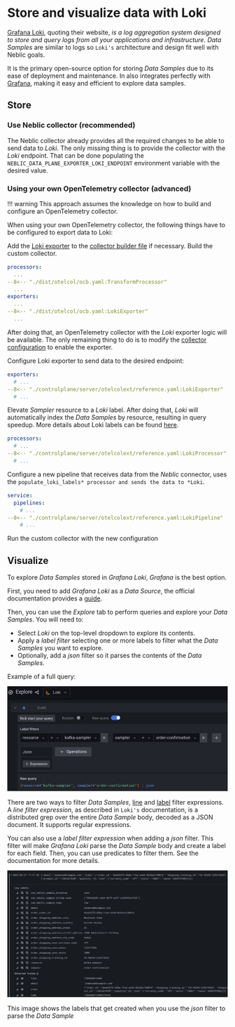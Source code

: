 # Store and visualize data with Loki

[Grafana Loki](https://grafana.com/oss/loki/), quoting their website, *is a log aggregation system designed to store and query logs from all your applications and infrastructure*. *Data Samples* are similar to logs so `Loki's` architecture and design fit well with Neblic goals.

It is the primary open-source option for storing *Data Samples* due to its ease of deployment and maintenance. In also integrates perfectly with [Grafana](https://grafana.com/grafana/), making it easy and efficient to explore data samples.

## Store

### Use Neblic collector (recommended)

The Neblic collector already provides all the required changes to be able to send data to *Loki*. The only missing thing is to provide the collector with the *Loki* endpoint. That can be done populating the `NEBLIC_DATA_PLANE_EXPORTER_LOKI_ENDPOINT` environment variable with the desired value.

### Using your own OpenTelemetry collector (advanced)

!!! warning
    This approach assumes the knowledge on how to build and configure an OpenTelemetry collector.

When using your own OpenTelemetry collector, the following things have to be configured to export data to Loki:

Add the [Loki exporter](https://github.com/open-telemetry/opentelemetry-collector-contrib/tree/main/exporter/lokiexporter) to the [collector builder file](https://github.com/open-telemetry/opentelemetry-collector/tree/main/cmd/builder) if necessary. Build the custom collector.
``` yaml
processors:
  ...
--8<-- "./dist/otelcol/ocb.yaml:TransformProcessor"
  ...
exporters:
  ...
--8<-- "./dist/otelcol/ocb.yaml:LokiExporter"
  ...
```

After doing that, an OpenTelemetry collector with the *Loki* exporter logic will be available. The only remaining thing to do is to modify the [collector configuration](https://opentelemetry.io/docs/collector/configuration/#basics) to enable the exporter.

Configure Loki exporter to send data to the desired endpoint:
``` yaml
exporters:
  # ...
--8<-- "./controlplane/server/otelcolext/reference.yaml:LokiExporter"
  # ...
```

Elevate *Sampler* resource to a *Loki* label. After doing that, *Loki* will automatically index the *Data Samples* by resource, resulting in query speedup. More details about Loki labels can be found [here](https://grafana.com/docs/loki/latest/fundamentals/labels/).
``` yaml
processors:
  # ...
--8<-- "./controlplane/server/otelcolext/reference.yaml:LokiProcessor"
  # ...
```

Configure a new pipeline that receives data from the *Neblic* connector, uses the `populate_loki_labels* processor and sends the data to *Loki`.
``` yaml
service:
  pipelines:
    # ...
--8<-- "./controlplane/server/otelcolext/reference.yaml:LokiPipeline"
    # ...
```

Run the custom collector with the new configuration

## Visualize

To explore *Data Samples* stored in *Grafana Loki*, *Grafana* is the best option. 

First, you need to add *Grafana Loki* as a *Data Source*, the official documentation provides a [guide](https://grafana.com/docs/grafana/latest/datasources/loki/).

Then, you can use the *Explore* tab to perform queries and explore your *Data Samples*. You will need to:

* Select *Loki* on the top-level dropdown to explore its contents.
* Apply a *label filter* selecting one or more labels to filter what the *Data Samples* you want to explore.
* Optionally, add a *json* filter so it parses the contents of the *Data Samples*.

Example of a full query:

![grafana explore order-confirmation config](../assets/imgs/grafana-explore-order-confirmation-config.png)

There are two ways to filter *Data Samples*, [line](https://grafana.com/docs/loki/latest/logql/log_queries/#line-filter-expression) and [label](https://grafana.com/docs/loki/latest/logql/log_queries/#label-filter-expression) filter expressions. A *line filter expression*, as described in `Loki's` documentation, is a distributed grep over the entire *Data Sample* body, decoded as a JSON document. It supports regular expressions.

You can also use a *label filter expression* when adding a *json* filter. This filter will make *Grafana Loki* parse the *Data Sample* body and create a label for each field. Then, you can use predicates to filter them. See the documentation for more details.

![grafana explore order-confirmation data sample](../assets/imgs/grafana-explore-order-confirmation-data-sample.png)

This image shows the labels that get created when you use the *json* filter to parse the *Data Sample*
